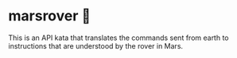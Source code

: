 # marsrover :rocket:

This is an API kata that translates the commands sent from earth to instructions that are understood by the rover in Mars.
